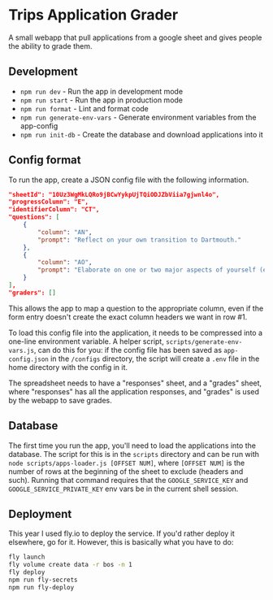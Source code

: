 # Trips Application Grader
A small webapp that pull applications from a google sheet and gives people the ability to grade
them.

## Development
* `npm run dev` - Run the app in development mode
* `npm run start` - Run the app in production mode
* `npm run format` - Lint and format code
* `npm run generate-env-vars` - Generate environment variables from the app-config
* `npm run init-db` - Create the database and download applications into it

## Config format
To run the app, create a JSON config file with the following information.

```json
"sheetId": "10Uz3WgMkLQRo9jBCwYykpUjTQiODJZbViia7gjwnl4o",
"progressColumn": "E",
"identifierColumn": "CT",
"questions": [
    {
        "column": "AN",
        "prompt": "Reflect on your own transition to Dartmouth."
    },
    {
        "column": "AO",
        "prompt": "Elaborate on one or two major aspects of yourself (experiences, identities, perspectives, background, etc.) that affect your approach to being a Trips volunteer."
    }
],
"graders": []
```

This allows the app to map a question to the appropriate column, even if the form entry doesn't
create the exact column headers we want in row #1.

To load this config file into the application, it needs to be compressed into a one-line environment
variable. A helper script, `scripts/generate-env-vars.js`, can do this for you: if the config file
has been saved as `app-config.json` in the `/configs` directory, the script will create a `.env`
file in the home directory with the config in it.

The spreadsheet needs to have a "responses" sheet, and a "grades" sheet, where "responses" has all
the application responses, and "grades" is used by the webapp to save grades.

## Database
The first time you run the app, you'll need to load the applications into the database. The script
for this is in the `scripts` directory and can be run with `node scripts/apps-loader.js [OFFSET
NUM]`, where `[OFFSET NUM]` is the number of rows at the beginning of the sheet to exclude (headers
and such). Running that command requires that the `GOOGLE_SERVICE_KEY` and
`GOOGLE_SERVICE_PRIVATE_KEY` env vars be in the current shell session.

## Deployment
This year I used fly.io to deploy the service.
If you'd rather deploy it elsewhere, go for it.
However, this is basically what you have to do:

```sh
fly launch
fly volume create data -r bos -n 1
fly deploy
npm run fly-secrets
npm run fly-deploy
```

